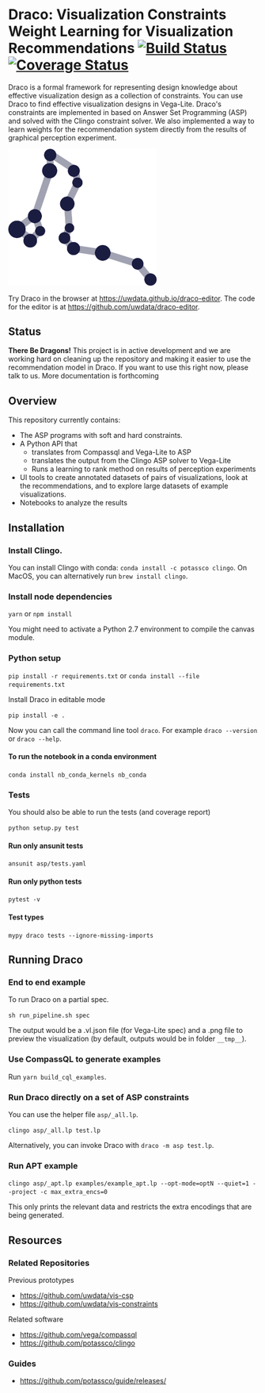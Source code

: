 # Draco: Visualization Constraints Weight Learning for Visualization Recommendations [![Build Status](https://travis-ci.org/uwdata/draco.svg?branch=master)](https://travis-ci.org/uwdata/draco) [![Coverage Status](https://coveralls.io/repos/github/uwdata/draco/badge.svg?branch=master)](https://coveralls.io/github/uwdata/draco?branch=master)

Draco is a formal framework for representing design knowledge about effective visualization design as a collection of constraints. You can use Draco to find effective visualization designs in Vega-Lite. Draco's constraints are implemented in based on Answer Set Programming (ASP) and solved with the Clingo constraint solver. We also implemented a way to learn weights for the recommendation system directly from the results of graphical perception experiment.

<img src="logos/dark/logo-dark.png" width=300></img>

Try Draco in the browser at https://uwdata.github.io/draco-editor. The code for the editor is at https://github.com/uwdata/draco-editor.

## Status

**There Be Dragons!** This project is in active development and we are working hard on cleaning up the repository and making it easier to use the recommendation model in Draco. If you want to use this right now, please talk to us. More documentation is forthcoming

## Overview

This repository currently contains:

* The ASP programs with soft and hard constraints.
* A Python API that
    * translates from Compassql and Vega-Lite to ASP
    * translates the output from the Clingo ASP solver to Vega-Lite
    * Runs a learning to rank method on results of perception experiments
* UI tools to create annotated datasets of pairs of visualizations, look at the recommendations, and to explore large datasets of example visualizations.
* Notebooks to analyze the results

## Installation

### Install Clingo.

You can install Clingo with conda: `conda install -c potassco clingo`. On MacOS, you can alternatively run `brew install clingo`.

### Install node dependencies

`yarn` or `npm install`

You might need to activate a Python 2.7 environment to compile the canvas module.

### Python setup

`pip install -r requirements.txt` or `conda install --file requirements.txt`

Install Draco in editable mode

`pip install -e .`

Now you can call the command line tool `draco`. For example `draco --version` or `draco --help`.

#### To run the notebook in a conda environment

`conda install nb_conda_kernels nb_conda`

### Tests

You should also be able to run the tests (and coverage report)

`python setup.py test`

#### Run only ansunit tests

`ansunit asp/tests.yaml`

#### Run only python tests

`pytest -v`

#### Test types

`mypy draco tests --ignore-missing-imports`

## Running Draco

### End to end example

To run Draco on a partial spec.

`sh run_pipeline.sh spec`

The output would be a .vl.json file (for Vega-Lite spec) and a .png file to preview the visualization (by default, outputs would be in folder `__tmp__`).

### Use CompassQL to generate examples

Run `yarn build_cql_examples`.

### Run Draco directly on a set of ASP constraints

You can use the helper file `asp/_all.lp`.

`clingo asp/_all.lp test.lp`

Alternatively, you can invoke Draco with `draco -m asp test.lp`.

### Run APT example

`clingo asp/_apt.lp examples/example_apt.lp --opt-mode=optN --quiet=1 --project -c max_extra_encs=0`

This only prints the relevant data and restricts the extra encodings that are being generated.

## Resources

### Related Repositories

Previous prototypes

* https://github.com/uwdata/vis-csp
* https://github.com/uwdata/vis-constraints

Related software

* https://github.com/vega/compassql
* https://github.com/potassco/clingo

### Guides

* https://github.com/potassco/guide/releases/
